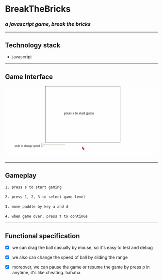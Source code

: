#   **BreakTheBricks**

###  *a javascript game, break the bricks*

***

##  **Technology stack**

-   javascript

***

##  **Game Interface**

![interface](https://github.com/realRichard/BreakTheBricks/blob/master/img/game.gif?raw=true "interface")

***

##  **Gameplay**

    1. press s to start gaming

    2. press 1, 2, 3 to select game level

    3. move paddle by key a and d

    4. when game over, press t to continue

***

##  **Functional specification**

- [X]   we can drag the ball casually by mouse, so it's easy to test and debug

- [X]   we also can change the speed of ball by sliding the range

- [X]   moreover, we can pause the game or resume the game by press p in anytime, it's like cheating. hahaha.
